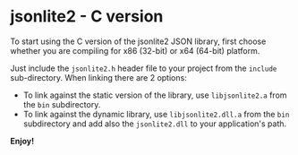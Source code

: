 # jsonlite2 - C version

To start using the C version of the jsonlite2 JSON library, first choose whether you are compiling for
x86 (32-bit) or x64 (64-bit) platform.

Just include the `jsonlite2.h` header file to your project from the `include` sub-directory.
When linking there are 2 options:
* To link against the static version of the library, use `libjsonlite2.a` from the `bin` subdirectory.
* To link against the dynamic library, use `libjsonlite2.dll.a` from the `bin` subdirectory and add also the `jsonlite2.dll` to your application's path.


**Enjoy!**

